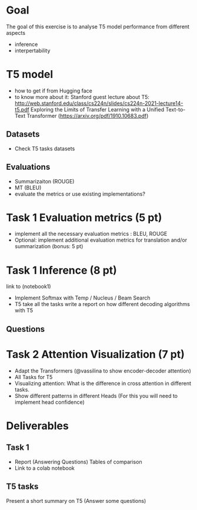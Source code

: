 # Goal
The goal of this exercise is to analyse T5 model performance from different aspects
 - inference
 - interpertability

# T5 model
 - how to get if from Hugging face
 - to know more about it: 
 Stanford guest lecture about T5: http://web.stanford.edu/class/cs224n/slides/cs224n-2021-lecture14-t5.pdf
 Exploring the Limits of Transfer Learning with a Unified Text-to-Text Transformer (https://arxiv.org/pdf/1910.10683.pdf)

## Datasets
- Check T5 tasks datasets

## Evaluations
- Summarizaiton (ROUGE) 
- MT (BLEU) 
- evaluate the metrics or use existing implementations?
 
# Task 1 Evaluation metrics (5 pt)
 - implement all the necessary evaluation metrics : BLEU, ROUGE
 - Optional: implement additional evaluation metrics for translation and/or summarization (bonus: 5 pt)
 
# Task 1 Inference (8 pt)
link to (notebook1)
- Implement Softmax with Temp / Nucleus / Beam Search
- T5 take all the tasks write a report on how different decoding algorithms with T5
 
## Questions

# Task 2 Attention Visualization (7 pt) 
- Adapt the Transformers (@vassilina to show encoder-decoder attention)
- All Tasks for T5
- Visualizing attention: What is the difference in cross attention in different tasks. 
- Show different patterns in different Heads (For this you will need to implement head confidence) 


# Deliverables


## Task 1 
- Report (Answering Questions) Tables of comparison 
- Link to a colab notebook


## T5 tasks 
Present a short summary on T5  (Answer some questions)
